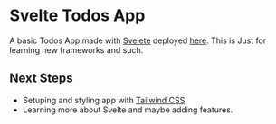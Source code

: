 # Svelte Todos App
A basic Todos App made with [Svelete](https://svelte.dev/) 
deployed [here](https://svelete-todo-app.surge.sh/). This is Just for learning new frameworks and such.



## Next Steps
- Setuping and styling app with [Tailwind CSS](https://tailwindcss.com/).
- Learning more about Svelte and maybe adding features.
